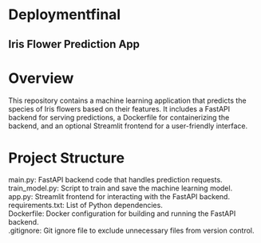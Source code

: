 # Deploymentfinal
## Iris Flower Prediction App
# Overview
This repository contains a machine learning application that predicts the species of Iris flowers based on their features. It includes a FastAPI backend for serving predictions, a Dockerfile for containerizing the backend, and an optional Streamlit frontend for a user-friendly interface.

# Project Structure
 main.py: FastAPI backend code that handles prediction requests. <br>
train_model.py: Script to train and save the machine learning model. <br>
app.py: Streamlit frontend for interacting with the FastAPI backend. <br>
requirements.txt: List of Python dependencies. <br>
Dockerfile: Docker configuration for building and running the FastAPI backend. <br>
.gitignore: Git ignore file to exclude unnecessary files from version control.
